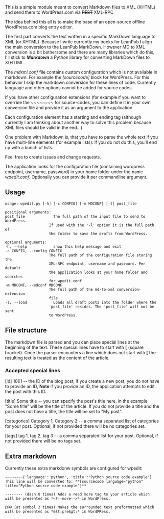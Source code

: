 This is a simple module meant to convert Markdown files to XML (XHTML) and send them to WordPress.com via ~~REST~~ XML-RPC.

The idea behind this all is to make the base of an open-source offline WordPress.com blog entry editor.

The first part converts the text written in a specific MarkDown language to XML (or XHTML).
Because I write currently my books for LeanPub I align the main conversion to the LeanPub MarkDown.
However MD to XML conversion is a bit bothersome and there are many libraries which do this, I'll stick to ***Markdown*** a Python library for converting MarkDown files to X(HT)ML.

The *mdxml.conf* file contains custom configuration which is not available in markdown. For example the *[sourcecode]* block for WordPress. For this behavior I skip the markdown conversion for these lines of code.
Currently language and other options cannot be added for source codes.

If you have other configuration extensions (for example if you want to override the *~~~~~~~~* for source-codes, you can define it in your own conversion file and provide it as an argument to the application.

Each configuration element has a starting and ending tag (although currently I am thinking about another way to solve this problem because XML files should be valid in the end...).

One problem with Markdown is, that you have to parse the whole text if you have multi-line elements (for example lists). If you do not do this, you'll end up with a bunch of lists.

Feel free to create issues and change requests.

The application looks for the configuration file (containing wordpress endpoint, username, password) in your home folder under the name *wpedit.conf*. Optionally you can provide it per commandline argument.


## Usage
    usage: wpedit.py [-h] [-c CONFIG] [-m MDCONF] [-l] post_file

    positional arguments:
    post_file             The full path of the input file to send to WordPress.
                        If used with the '-l' option it is the full path of
                        the folder to save the drafts from WordPress.

    optional arguments:
    -h, --help            show this help message and exit
    -c CONFIG, --config CONFIG
                        The full path of the configuration file storing the
                        XML-RPC endpoint, username and password. Per default
                        the application looks at your home folder and searches
                        for wpedit.conf
    -m MDCONF, --mdconf MDCONF
                        The full path of the md-to-xml conversion-extension
                        file
    -l, --load            Loads all draft posts into the folder where the
                        'post_file' resides. The 'post_file' will not be sent
                        to WordPress.

## File structure
The markdown file is parsed and you can place special lines at the beginning of the text. These special lines have to start with **[** (square bracket). Once the parser encounters a line which does not start with **[** the resulting text is treated as the content of the article.

### Accepted special lines
[id] 1001 -- the ID of the blog post, if you create a new post, you do not have to provide an ID, **Note** if you provide an ID, the application attempts to edit the post with this ID.

[title] Some title -- you can specify the post's title here, in the example "Some title" will be the title of the article. If you do not provide a title and the post does not have a title, the title will be set to "My post".

[categories] Category 1, Category 2 -- a comma separated list of categories for your post. Optional, if not provided there will be no categories set.

[tags] tag 1, tag 2, tag 3 -- a comma separated list for your post. Optional, if not provided there will be no tags set.

## Extra markdown
Currently these extra markdonw symbols are configured for wpedit:

~~~~~~~~ (tilde symbol 8 times) Surrounds code blocks which will be presented as *[sourcecode]* in WordPess. Source code blocks can be enriched with key-value pairs to represent parameters of **[sourcecode]** blocks.
~~~~~~~~{'language':'python', 'title':'Python source code example'} This line will be converted to: **[sourcecode language="python" title="Python source code example"]**

-------- (dash 8 times) Adds a read more tag to your article which will be presented as *<!--more-->* in WordPress.

@@@ (at symbol 3 times) Makes the surrounded text preformatted which will be presented as *&lt;pre&gt;* in WordPRess.
